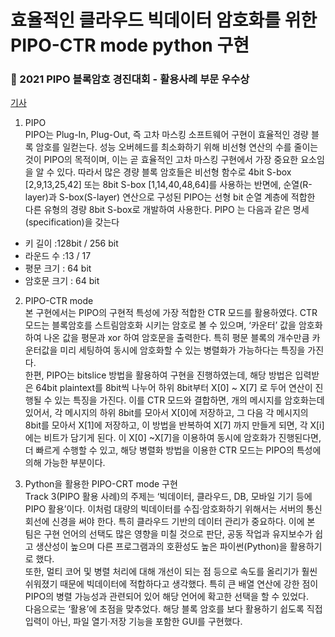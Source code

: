 # 효율적인 클라우드 빅데이터 암호화를 위한 PIPO-CTR mode python 구현 
### 🥇 2021 PIPO 블록암호 경진대회 - 활용사례 부문 우수상
[기사](https://www.donga.com/news/article/all/20211031/110001646/1)

1) PIPO
   <br>
  PIPO는 Plug-In, Plug-Out, 즉 고차 마스킹 소프트웨어 구현이 효율적인 경량 블록 암호를 일컫는다. 성능 오버헤드를 최소화하기 위해 비선형 연산의 수를 줄이는 것이 PIPO의 목적이며, 이는 곧 효율적인 고차 마스킹 구현에서 가장 중요한 요소임을 알 수 있다. 따라서 많은 경량 블록 암호들은 비선형 함수로 4bit S-box [2,9,13,25,42] 또는 8bit S-box [1,14,40,48,64]를 사용하는 반면에, 순열(R-layer)과 S-box(S-layer) 연산으로 구성된 PIPO는 선형 bit 순열 계층에 적합한 다른 유형의 경량 8bit S-box로 개발하여 사용한다. PIPO 는 다음과 같은 명세 (specification)을 갖는다
 - 키 길이 :128bit / 256 bit
 - 라운드 수 :13 / 17
 - 평문 크기 : 64 bit
 - 암호문 크기 : 64 bit

2) PIPO-CTR mode <br>
  본 구현에서는 PIPO의 구현적 특성에 가장 적합한 CTR 모드를 활용하였다. CTR 모드는 블록암호를 스트림암호화 시키는 암호로 볼 수 있으며, ‘카운터’ 값을 암호화하여 나온 값을 평문과 xor 하여 암호문을 출력한다. 특히 평문 블록의 개수만큼 카운터값을 미리 세팅하여 동시에 암호화할 수 있는 병렬화가 가능하다는 특징을 가진다. <br>
  한편, PIPO는 bitslice 방법을 활용하여 구현을 진행하였는데, 해당 방법은 입력받은 64bit plaintext를 8bit씩 나누어 하위 8bit부터 X[0] ~ X[7] 로 두어 연산이 진행될 수 있는 특징을 가진다. 이를 CTR 모드와 결합하면, 개의 메시지를 암호화는데 있어서, 각 메시지의 하위 8bit를 모아서 X[0]에 저장하고, 그 다음 각 메시지의 8bit를 모아서 X[1]에 저장하고, 이 방법을 반복하여 X[7] 까지 만들게 되면, 각 X[i] 에는  비트가 담기게 된다. 이 X[0] ~X[7]을 이용하여 동시에 암호화가 진행된다면, 더 빠르게 수행할 수 있고, 해당 병렬화 방법을 이용한 CTR 모드는 PIPO의 특성에 의해 가능한 부분이다. 

3) Python을 활용한 PIPO-CRT mode 구현 <br>
 Track 3(PIPO 활용 사례)의 주제는 ‘빅데이터, 클라우드, DB, 모바일 기기 등에 PIPO 활용’이다. 이처럼 대량의 빅데이터를 수집·암호화하기 위해서는 서버의 통신 회선에 신경을 써야 한다. 특히 클라우드 기반의 데이터 관리가 중요하다. 이에 본 팀은 구현 언어의 선택도 많은 영향을 미칠 것으로 판단, 공동 작업과 유지보수가 쉽고 생산성이 높으며 다른 프로그램과의 호환성도 높은 파이썬(Python)을 활용하기로 했다. <br>
 또한, 멀티 코어 및 병렬 처리에 대해 개선이 되는 점 등으로 속도를 올리기가 훨씬 쉬워졌기 때문에 빅데이터에 적합하다고 생각했다. 특히 큰 배열 연산에 강한 점이 PIPO의 병렬 가능성과 관련되어 있어 해당 언어에 확고한 선택을 할 수 있었다. <br>
 다음으로는 ‘활용’에 초점을 맞추었다. 해당 블록 암호를 보다 활용하기 쉽도록 직접 입력이 아닌, 파일 열기·저장 기능을 포함한 GUI를 구현했다. 

